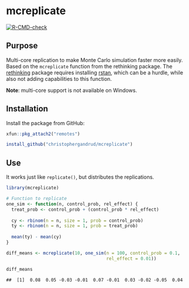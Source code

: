 
# mcreplicate

<!-- badges: start -->

[![R-CMD-check](https://github.com/christophergandrud/mcreplicate/workflows/R-CMD-check/badge.svg)](https://github.com/christophergandrud/mcreplicate/actions)
<!-- badges: end -->

## Purpose

Multi-core replication to make Monte Carlo simulation faster more
easily. Based on the `mcreplicate` function from the rethinking package.
The [rethinking](https://github.com/rmcelreath/rethinking) package
requires installing [rstan](https://cran.r-project.org/package=rstan),
which can be a hurdle, while also not adding capabilities to this
function.

**Note**: multi-core support is not available on Windows.

## Installation

Install the package from GitHub:

``` r
xfun::pkg_attach2("remotes")

install_github("christophergandrud/mcreplicate")
```

## Use

It works just like `replicate()`, but distributes the replications.

``` r
library(mcreplicate)

# Function to replicate
one_sim <- function(n, control_prob, rel_effect) {
  treat_prob <- control_prob + (control_prob * rel_effect)
    
  cy <- rbinom(n = n, size = 1, prob = control_prob)
  ty <- rbinom(n = n, size = 1, prob = treat_prob)
  
  mean(ty) - mean(cy)
}

diff_means <- mcreplicate(10, one_sim(n = 100, control_prob = 0.1, 
                                      rel_effect = 0.01))
```

``` r
diff_means
```

    ##  [1]  0.08  0.05 -0.03 -0.01  0.07 -0.01  0.03 -0.02 -0.05  0.04
